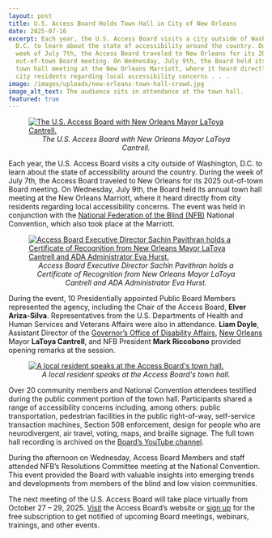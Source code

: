 ```yaml
---
layout: post
title: U.S. Access Board Holds Town Hall in City of New Orleans
date: 2025-07-16
excerpt: Each year, the U.S. Access Board visits a city outside of Washington,
  D.C. to learn about the state of accessibility around the country. During the
  week of July 7th, the Access Board traveled to New Orleans for its 2025
  out-of-town Board meeting. On Wednesday, July 9th, the Board held its annual
  town hall meeting at the New Orleans Marriott, where it heard directly from
  city residents regarding local accessibility concerns . . .
image: /images/uploads/new-orleans-town-hall-crowd.jpg
image_alt_text: The audience sits in attendance at the town hall.
featured: true
---
```

<figure class="img-right">
  <a href="{{ site.baseurl }}/images/uploads/Access-Board-with-LaToya-Cantrell.JPG">
    <img src="{{ site.baseurl }}/images/uploads/Access-Board-with-LaToya-Cantrell.JPG" alt="The U.S. Access Board with New Orleans Mayor LaToya Cantrell." class="center">
  </a>
  <figcaption style="text-align:center">
    <em>The U.S. Access Board with New Orleans Mayor LaToya Cantrell.</em>
  </figcaption>
</figure>

Each year, the U.S. Access Board visits a city outside of Washington, D.C. to learn about the state of accessibility around the country. During the week of July 7th, the Access Board traveled to New Orleans for its 2025 out-of-town Board meeting. On Wednesday, July 9th, the Board held its annual town hall meeting at the New Orleans Marriott, where it heard directly from city residents regarding local accessibility concerns. The event was held in conjunction with the [National Federation of the Blind (NFB)](https://nfb.org/) National Convention, which also took place at the Marriott.

<figure class="img-left">
  <a href="{{ site.baseurl }}/images/uploads/Sachin-receives-certificate-from-LaToya-Cantrell.JPG">
    <img src="{{ site.baseurl }}/images/uploads/Sachin-receives-certificate-from-LaToya-Cantrell.JPG" alt="Access Board Executive Director Sachin Pavithran holds a Certificate of Recognition from New Orleans Mayor LaToya Cantrell and ADA Administrator Eva Hurst." class="center">
  </a>
  <figcaption style="text-align:center">
    <em>Access Board Executive Director Sachin Pavithran holds a Certificate of Recognition from New Orleans Mayor LaToya Cantrell and ADA Administrator Eva Hurst.</em>
  </figcaption>
</figure>

During the event, 10 Presidentially appointed Public Board Members represented the agency, including the Chair of the Access Board, **Elver Ariza-Silva**. Representatives from the U.S. Departments of Health and Human Services and Veterans Affairs were also in attendance. **Liam Doyle**, Assistant Director of the [Governor’s Office of Disability Affairs](https://gov.louisiana.gov/page/disability-affairs), [New Orleans](https://nola.gov/) Mayor **LaToya Cantrell**, and NFB President **Mark Riccobono** provided opening remarks at the session.

<figure class="img-right">
  <a href="{{ site.baseurl }}/images/uploads/Resident-speaks-at-New-Orleans-town-hall.JPG">
    <img src="{{ site.baseurl }}/images/uploads/Resident-speaks-at-New-Orleans-town-hall.JPG" alt="A local resident speaks at the Access Board's town hall." class="center">
  </a>
  <figcaption style="text-align:center">
    <em>A local resident speaks at the Access Board's town hall.</em>
  </figcaption>
</figure>

Over 20 community members and National Convention attendees testified during the public comment portion of the town hall. Participants shared a range of accessibility concerns including, among others: public transportation, pedestrian facilities in the public right-of-way, self-service transaction machines, Section 508 enforcement, design for people who are neurodivergent, air travel, voting, maps, and braille signage. The full town hall recording is archived on the [Board’s YouTube channel](https://www.youtube.com/watch?v=w3tbOSkbvYw).

During the afternoon on Wednesday, Access Board Members and staff attended NFB’s Resolutions Committee meeting at the National Convention. This event provided the Board with valuable insights into emerging trends and developments from members of the blind and low vision communities.

The next meeting of the U.S. Access Board will take place virtually from October 27 – 29, 2025. [Visit](https://www.access-board.gov/) the Access Board’s website or [sign up](https://public.govdelivery.com/accounts/USACCESS/subscriber/qualify?commit=Subscribe&topic_id=USACCESS_1) for the free subscription to get notified of upcoming Board meetings, webinars, trainings, and other events.
